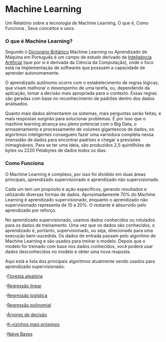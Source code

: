 # Machine Learning

Um Relatório sobre a tecnologia de Machine Learning, O que é, Como Funciona , Seus conceitos e usos.

### **O que é Machine Learning?**

Segundo o [Dicionário Britânico](https://www.britannica.com/technology/machine-learning) Machine Learning ou Aprendizado de Máquina em Português é um campo de estudo derivado da [Inteligência Artificial](https://pt.wikipedia.org/wiki/Intelig%C3%AAncia_artificial#Vis%C3%A3o_geral) (que por si é derivada da Ciência da Computação), onde o foco está na implementação de softwares que possuem a capacidade de aprender autonomamente.

O aprendizado autônomo ocorre com o estabelecimento de regras lógicas, que visam melhorar o desempenho de uma tarefa, ou, dependendo da aplicação, tomar a decisão mais apropriada para o contexto. Essas regras são geradas com base no reconhecimento de padrões dentro dos dados analisados.

Quanto mais dados alimentarem os sistemas, mais perguntas serão feitas, e mais respostas surgirão para solucionar problemas. É por isso que o machine learning alcança seu pleno potencial com o Big Data, o armazenamento e processamento de volumes gigantescos de dados, os algoritmos inteligentes conseguem fazer uma varredura completa nessa imensidão de dados para encontrar padrões e chegar a previsões inimagináveis. Para se ter uma ideia, são produzidos 2,5 quintilhões de bytes ou 2220 Petabytes de dados todos os dias.

### **Como Funciona**

O Machine Learning é complexo, por isso foi dividido em duas áreas principais, aprendizado supervisionado e aprendizado não supervisionado.

Cada um tem um propósito e ação específicos, gerando resultados e utilizando diversas formas de dados. Aproximadamente 70% do Machine Learning é aprendizado supervisionado, enquanto o aprendizado não supervisionado representa de 10 a 20%. O restante é absorvido pelo aprendizado por reforço.

No aprendizado supervisionado, usamos dados conhecidos ou rotulados para os dados de treinamento. Uma vez que os dados são conhecidos, o aprendizado é, portanto, supervisionado, ou seja, direcionado para uma execução bem-sucedida. Os dados de entrada passam pelo algoritmo de Machine Learning e são usados para treinar o modelo. Depois que o modelo for treinado com base nos dados conhecidos, você poderá usar dados desconhecidos no modelo e obter uma nova resposta.

Aqui está a lista dos principais algoritmos atualmente sendo usados para aprendizado supervisionado:

-[Floresta aleatória](Floresta-Aleatoria)

-[Regressão linear](Regressão-Linear)

-[Regressão logística](Regressão-Logistica)

-[Regressão polinomial](Regressão-Polinomial)

-[Árvores de decisão](Árvore-de-decisão)

-[K-vizinhos mais próximos](K-vizinhos-mais-proximos)

-[Naive Bayes](Naive-Bayes)
